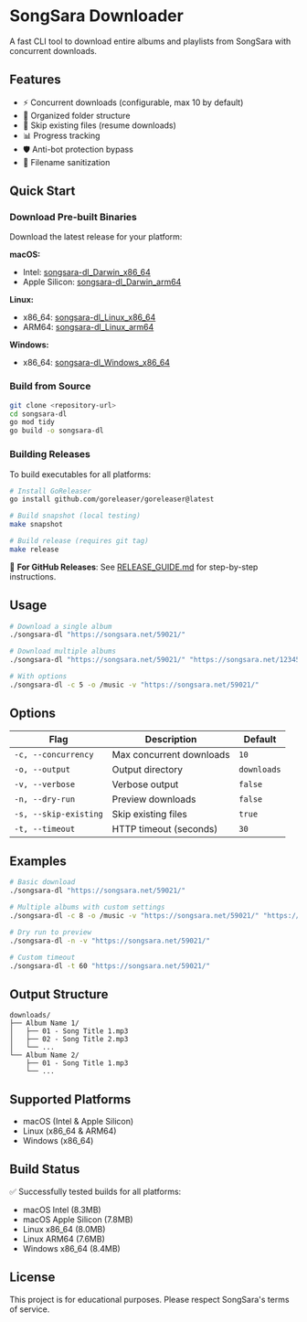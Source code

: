 # SongSara Downloader

A fast CLI tool to download entire albums and playlists from SongSara with concurrent downloads.

## Features

- ⚡ Concurrent downloads (configurable, max 10 by default)
- 📁 Organized folder structure
- 🔄 Skip existing files (resume downloads)
- 📊 Progress tracking
- 🛡️ Anti-bot protection bypass
- 🧹 Filename sanitization

## Quick Start

### Download Pre-built Binaries

Download the latest release for your platform:

**macOS:**
- Intel: [songsara-dl_Darwin_x86_64](https://github.com/mrtztg/songsara-dl/releases/download/v0.1.5/songsara-dl_Darwin_x86_64)
- Apple Silicon: [songsara-dl_Darwin_arm64](https://github.com/mrtztg/songsara-dl/releases/download/v0.1.5/songsara-dl_Darwin_arm64)

**Linux:**
- x86_64: [songsara-dl_Linux_x86_64](https://github.com/mrtztg/songsara-dl/releases/download/v0.1.5/songsara-dl_Linux_x86_64)
- ARM64: [songsara-dl_Linux_arm64](https://github.com/mrtztg/songsara-dl/releases/download/v0.1.5/songsara-dl_Linux_arm64)

**Windows:**
- x86_64: [songsara-dl_Windows_x86_64](https://github.com/mrtztg/songsara-dl/releases/download/v0.1.5/songsara-dl_Windows_x86_64.exe)

### Build from Source

```bash
git clone <repository-url>
cd songsara-dl
go mod tidy
go build -o songsara-dl
```

### Building Releases

To build executables for all platforms:

```bash
# Install GoReleaser
go install github.com/goreleaser/goreleaser@latest

# Build snapshot (local testing)
make snapshot

# Build release (requires git tag)
make release
```

📖 **For GitHub Releases**: See [RELEASE_GUIDE.md](RELEASE_GUIDE.md) for step-by-step instructions.

## Usage

```bash
# Download a single album
./songsara-dl "https://songsara.net/59021/"

# Download multiple albums
./songsara-dl "https://songsara.net/59021/" "https://songsara.net/12345/"

# With options
./songsara-dl -c 5 -o /music -v "https://songsara.net/59021/"
```

## Options

| Flag | Description | Default |
|------|-------------|---------|
| `-c, --concurrency` | Max concurrent downloads | `10` |
| `-o, --output` | Output directory | `downloads` |
| `-v, --verbose` | Verbose output | `false` |
| `-n, --dry-run` | Preview downloads | `false` |
| `-s, --skip-existing` | Skip existing files | `true` |
| `-t, --timeout` | HTTP timeout (seconds) | `30` |

## Examples

```bash
# Basic download
./songsara-dl "https://songsara.net/59021/"

# Multiple albums with custom settings
./songsara-dl -c 8 -o /music -v "https://songsara.net/59021/" "https://songsara.net/12345/"

# Dry run to preview
./songsara-dl -n -v "https://songsara.net/59021/"

# Custom timeout
./songsara-dl -t 60 "https://songsara.net/59021/"
```

## Output Structure

```
downloads/
├── Album Name 1/
│   ├── 01 - Song Title 1.mp3
│   ├── 02 - Song Title 2.mp3
│   └── ...
└── Album Name 2/
    ├── 01 - Song Title 1.mp3
    └── ...
```

## Supported Platforms

- macOS (Intel & Apple Silicon)
- Linux (x86_64 & ARM64)
- Windows (x86_64)

## Build Status

✅ Successfully tested builds for all platforms:
- macOS Intel (8.3MB)
- macOS Apple Silicon (7.8MB)
- Linux x86_64 (8.0MB)
- Linux ARM64 (7.6MB)
- Windows x86_64 (8.4MB)

## License

This project is for educational purposes. Please respect SongSara's terms of service. 